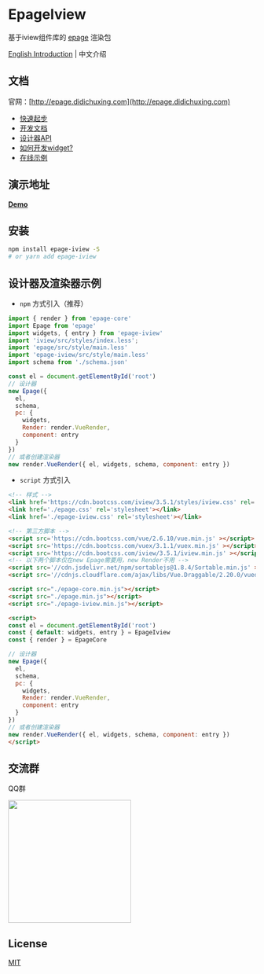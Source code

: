 # EpageIview

基于iview组件库的 [epage](https://github.com/didichuxing/epage) 渲染包

[English Introduction](./README_EN.md) | 中文介绍

## 文档

官网：[http://epage.didichuxing.com](http://epage.didichuxing.com)

- [快速起步](http://epage.didichuxing.com/usage/#快速起步)
- [开发文档](http://epage.didichuxing.com/developer/)
- [设计器API](http://epage.didichuxing.com/developer/epage.html)
- [如何开发widget?](http://epage.didichuxing.com/developer/widget.html)
- [在线示例](http://epage.didichuxing.com/examples/)

## 演示地址

**[Demo](http://epage.didichuxing.com/examples/render.html)**

## 安装

```sh
npm install epage-iview -S
# or yarn add epage-iview
```

## 设计器及渲染器示例

-  `npm` 方式引入（推荐）

```js
import { render } from 'epage-core'
import Epage from 'epage'
import widgets, { entry } from 'epage-iview'
import 'iview/src/styles/index.less';
import 'epage/src/style/main.less'
import 'epage-iview/src/style/main.less'
import schema from './schema.json'

const el = document.getElementById('root')
// 设计器
new Epage({
  el,
  schema,
  pc: {
    widgets,
    Render: render.VueRender,
    component: entry
  }
})
// 或者创建渲染器
new render.VueRender({ el, widgets, schema, component: entry })
```

-  `script` 方式引入

```html
<!-- 样式 -->
<link href='https://cdn.bootcss.com/iview/3.5.1/styles/iview.css' rel='stylesheet'></link>
<link href='./epage.css' rel='stylesheet'></link>
<link href='./epage-iview.css' rel='stylesheet'></link>

<!-- 第三方脚本 -->
<script src='https://cdn.bootcss.com/vue/2.6.10/vue.min.js' ></script>
<script src='https://cdn.bootcss.com/vuex/3.1.1/vuex.min.js' ></script>
<script src='https://cdn.bootcss.com/iview/3.5.1/iview.min.js' ></script>
<!-- 以下两个脚本仅在new Epage需要用，new Render不用 -->
<script src='//cdn.jsdelivr.net/npm/sortablejs@1.8.4/Sortable.min.js' ></script>
<script src='//cdnjs.cloudflare.com/ajax/libs/Vue.Draggable/2.20.0/vuedraggable.umd.min.js' ></script>

<script src="./epage-core.min.js"></script>
<script src="./epage.min.js"></script>
<script src="./epage-iview.min.js"></script>

<script>
const el = document.getElementById('root')
const { default: widgets, entry } = EpageIview
const { render } = EpageCore

// 设计器
new Epage({
  el,
  schema,
  pc: {
    widgets,
    Render: render.VueRender,
    component: entry
  }
})
// 或者创建渲染器
new render.VueRender({ el, widgets, schema, component: entry })
</script>

```

## 交流群

QQ群

<img src="https://img-hxy021.didistatic.com/static/star/epage-qrcode-qq.png" width="250">

## License

[MIT](http://opensource.org/licenses/MIT)
